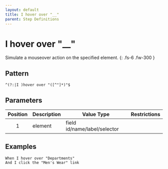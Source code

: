```yaml
---
layout: default
title: I hover over "__"
parent: Step Definitions
---
```


# I hover over "\_\_"

Simulate a mouseover action on the specified element.
{: .fs-6 .fw-300 }

## Pattern

```golang
^(?:|I )hover over "([^"]*)"$
```

## Parameters

| Position | Description | Value Type                   | Restrictions |
| :------: | ----------- | ---------------------------- | ------------ |
|    1     | element     | field id/name/label/selector |              |

## Examples

```gherkin
When I hover over "Departments"
And I click the "Men's Wear" link
```